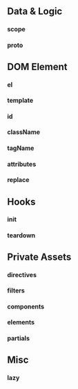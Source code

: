 ## Data & Logic

#### scope
#### proto

## DOM Element

#### el
#### template
#### id
#### className
#### tagName
#### attributes
#### replace

## Hooks

#### init
#### teardown

## Private Assets

#### directives
#### filters
#### components
#### elements
#### partials

## Misc

#### lazy